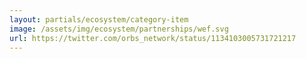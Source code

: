 ```yaml
---
layout: partials/ecosystem/category-item
image: /assets/img/ecosystem/partnerships/wef.svg
url: https://twitter.com/orbs_network/status/1134103005731721217
---
```


